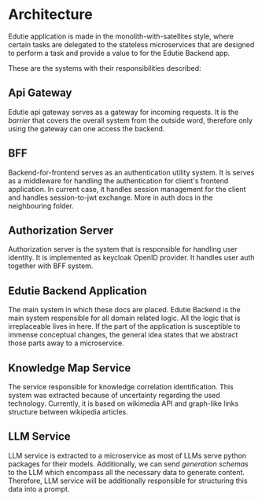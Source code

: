 # Architecture

Edutie application is made in the monolith-with-satellites style, where certain tasks are delegated to the stateless
microservices that are designed to perform a task and provide a value to for the Edutie Backend app. 

These are the systems with their responsibilities described:

## Api Gateway

Edutie api gateway serves as a gateway for incoming requests. It is the *barrier* that covers the overall system from
the outside word, therefore only using the gateway can one access the backend.

## BFF

Backend-for-frontend serves as an authentication utility system. It is serves as a middleware for handling the
authentication for client's frontend application. In current case, it handles session management for the client
and handles session-to-jwt exchange. More in auth docs in the neighbouring folder.

## Authorization Server

Authorization server is the system that is responsible for handling user identity. It is implemented as keycloak OpenID
provider. It handles user auth together with BFF system.

## Edutie Backend Application

The main system in which these docs are placed. Edutie Backend is the main system responsible for
all domain related logic. All the logic that is irreplaceable lives in here. If the part of the application is
susceptible to immense conceptual changes, the general idea states that we abstract those parts away to a microservice.

## Knowledge Map Service

The service responsible for knowledge correlation identification. This system was extracted because of uncertainty
regarding
the used technology. Currently, it is based on wikimedia API and graph-like links structure between wikipedia articles.

## LLM Service

LLM service is extracted to a microservice as most of LLMs serve python packages for their models. Additionally,
we can send *generation schemas* to the LLM which encompass all the necessary data to generate content. Therefore,
LLM service will be additionally responsible for structuring this data into a prompt.
